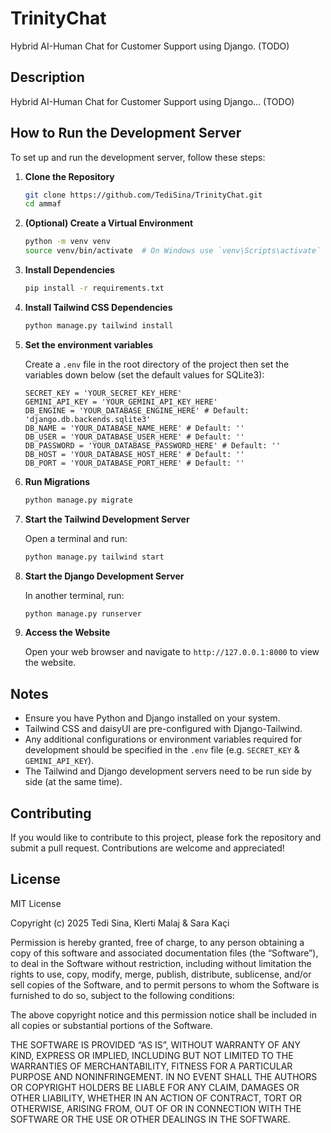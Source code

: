 # TrinityChat

Hybrid AI-Human Chat for Customer Support using Django. (TODO)

## Description

Hybrid AI-Human Chat for Customer Support using Django... (TODO)

## How to Run the Development Server

To set up and run the development server, follow these steps:

1. **Clone the Repository**

    ```bash
    git clone https://github.com/TediSina/TrinityChat.git
    cd ammaf
    ```

2. **(Optional) Create a Virtual Environment**

    ```bash
    python -m venv venv
    source venv/bin/activate  # On Windows use `venv\Scripts\activate`
    ```

3. **Install Dependencies**

    ```bash
    pip install -r requirements.txt
    ```

4. **Install Tailwind CSS Dependencies**

    ```bash
    python manage.py tailwind install
    ```

5. **Set the environment variables**

    Create a `.env` file in the root directory of the project then set the variables down below (set the default values for SQLite3):

    ```env
    SECRET_KEY = 'YOUR_SECRET_KEY_HERE'
    GEMINI_API_KEY = 'YOUR_GEMINI_API_KEY_HERE'
    DB_ENGINE = 'YOUR_DATABASE_ENGINE_HERE' # Default: 'django.db.backends.sqlite3'
    DB_NAME = 'YOUR_DATABASE_NAME_HERE' # Default: ''
    DB_USER = 'YOUR_DATABASE_USER_HERE' # Default: ''
    DB_PASSWORD = 'YOUR_DATABASE_PASSWORD_HERE' # Default: ''
    DB_HOST = 'YOUR_DATABASE_HOST_HERE' # Default: ''
    DB_PORT = 'YOUR_DATABASE_PORT_HERE' # Default: ''
    ```

6. **Run Migrations**

    ```bash
    python manage.py migrate
    ```

7. **Start the Tailwind Development Server**

    Open a terminal and run:

    ```bash
    python manage.py tailwind start
    ```

8. **Start the Django Development Server**

    In another terminal, run:

    ```bash
    python manage.py runserver
    ```

9. **Access the Website**

    Open your web browser and navigate to `http://127.0.0.1:8000` to view the website.

## Notes

- Ensure you have Python and Django installed on your system.
- Tailwind CSS and daisyUI are pre-configured with Django-Tailwind.
- Any additional configurations or environment variables required for development should be specified in the `.env` file (e.g. `SECRET_KEY` & `GEMINI_API_KEY`).
- The Tailwind and Django development servers need to be run side by side (at the same time).

## Contributing

If you would like to contribute to this project, please fork the repository and submit a pull request. Contributions are welcome and appreciated!

## License

MIT License

Copyright (c) 2025 Tedi Sina, Klerti Malaj & Sara Kaçi

Permission is hereby granted, free of charge, to any person obtaining a copy of this software and associated documentation files (the “Software”), to deal in the Software without restriction, including without limitation the rights to use, copy, modify, merge, publish, distribute, sublicense, and/or sell copies of the Software, and to permit persons to whom the Software is furnished to do so, subject to the following conditions:

The above copyright notice and this permission notice shall be included in all copies or substantial portions of the Software.

THE SOFTWARE IS PROVIDED “AS IS”, WITHOUT WARRANTY OF ANY KIND, EXPRESS OR IMPLIED, INCLUDING BUT NOT LIMITED TO THE WARRANTIES OF MERCHANTABILITY, FITNESS FOR A PARTICULAR PURPOSE AND NONINFRINGEMENT. IN NO EVENT SHALL THE AUTHORS OR COPYRIGHT HOLDERS BE LIABLE FOR ANY CLAIM, DAMAGES OR OTHER LIABILITY, WHETHER IN AN ACTION OF CONTRACT, TORT OR OTHERWISE, ARISING FROM, OUT OF OR IN CONNECTION WITH THE SOFTWARE OR THE USE OR OTHER DEALINGS IN THE SOFTWARE.
